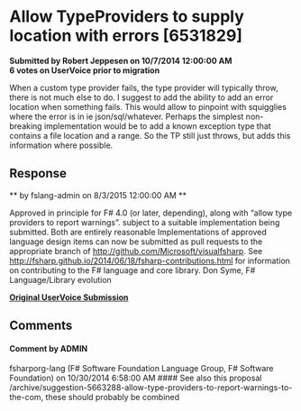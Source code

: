 # Allow TypeProviders to supply location with errors [6531829] #

**Submitted by Robert Jeppesen on 10/7/2014 12:00:00 AM**  
**6 votes on UserVoice prior to migration**  

When a custom type provider fails, the type provider will typically throw, there is not much else to do.
I suggest to add the ability to add an error location when something fails. This would allow to pinpoint with squigglies where the error is in ie json/sql/whatever.
Perhaps the simplest non-breaking implementation would be to add a known exception type that contains a file location and a range. So the TP still just throws, but adds this information where possible.



## Response ##
** by fslang-admin on 8/3/2015 12:00:00 AM **

Approved in principle for F# 4.0 (or later, depending), along with “allow type providers to report warnings”. subject to a suitable implementation being submitted. Both are entirely reasonable
Implementations of approved language design items can now be submitted as pull requests to the appropriate branch of http://github.com/Microsoft/visualfsharp. See http://fsharp.github.io/2014/06/18/fsharp-contributions.html for information on contributing to the F# language and core library.
Don Syme, F# Language/Library evolution


**[Original UserVoice Submission](https://fslang.uservoice.com/forums/245727-f-language/suggestions/6531829)**


## Comments ##


#### Comment by ADMIN
fsharporg-lang (F# Software Foundation Language Group, F# Software Foundation) on 10/30/2014 6:58:00 AM ####
See also this proposal /archive/suggestion-5663288-allow-type-providers-to-report-warnings-to-the-com, these should probably be combined

